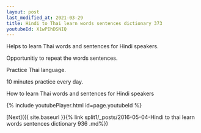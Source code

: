 ```yaml
---
layout: post
last_modified_at: 2021-03-29
title: Hindi to Thai learn words sentences dictionary 373 
youtubeId: X1wPIhDSNIQ
---
```

 
 
Helps to learn Thai words and sentences for Hindi speakers.

Opportunitiy to repeat the words sentences. 

Practice Thai language. 
 
10 minutes practice every day. 
 
How to learn Thai words and sentences for Hindi speakers 
 
{% include youtubePlayer.html id=page.youtubeId %}
 
 
[Next]({{ site.baseurl }}{% link  split1/_posts/2016-05-04-Hindi to thai learn words sentences dictionary 936 .md%})
 
